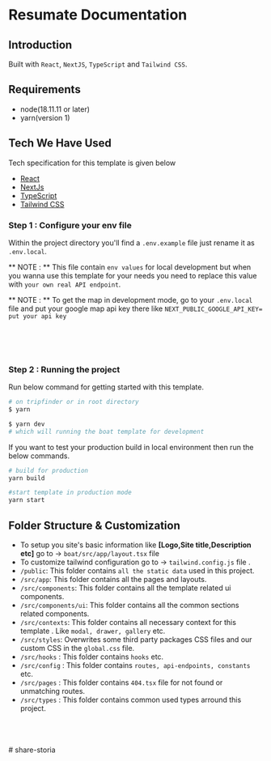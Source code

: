 # Resumate Documentation

## Introduction

Built with `React`, `NextJS`, `TypeScript` and `Tailwind CSS`.

## Requirements

- node(18.11.11 or later)
- yarn(version 1)

## Tech We Have Used

Tech specification for this template is given below

- [React](https://reactjs.org/)
- [NextJs](https://nextjs.org/)
- [TypeScript](https://www.typescriptlang.org/)
- [Tailwind CSS](https://tailwindcss.com/)

### Step 1 : Configure your env file

Within the project directory you'll find a `.env.example` file just rename it as `.env.local`.

** NOTE : ** This file contain `env values` for local development but when you wanna use this template for your needs you need to replace this value with `your own real API endpoint`.

** NOTE : ** To get the map in development mode, go to your `.env.local` file and put your google map api key there like `NEXT_PUBLIC_GOOGLE_API_KEY= put your api key`

<br/>
<br/>
<br/>

### Step 2 : Running the project

Run below command for getting started with this template.

```bash
# on tripfinder or in root directory
$ yarn

$ yarn dev
# which will running the boat template for development
```

If you want to test your production build in local environment then run the below commands.

```bash
# build for production
yarn build

#start template in production mode
yarn start
```

## Folder Structure & Customization

- To setup you site's basic information like **[Logo,Site title,Description etc]** go to -> `boat/src/app/layout.tsx` file
- To customize tailwind configuration go to -> `tailwind.config.js` file .
- `/public`: This folder contains `all the static data` used in this project.
- `/src/app`: This folder contains all the pages and layouts.
- `/src/components`: This folder contains all the template related ui components.
- `/src/components/ui`: This folder contains all the common sections related components.
- `/src/contexts`: This folder contains all necessary context for this template . Like `modal, drawer, gallery` etc.
- `/src/styles`: Overwrites some third party packages CSS files and our custom CSS in the `global.css` file.
- `/src/hooks` : This folder contains `hooks` etc.
- `/src/config` : This folder contains `routes, api-endpoints, constants` etc.
- `/src/pages` : This folder contains `404.tsx` file for not found or unmatching routes.
- `/src/types` : This folder contains common used types arround this project.

<br/>
<br/>
<br/>
# share-storia
